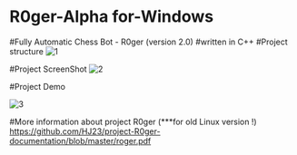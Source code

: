 # R0ger-Alpha for-Windows
#Fully Automatic Chess Bot - R0ger (version 2.0) 
#written in C++ 
#Project structure
![1](https://user-images.githubusercontent.com/39130214/56398944-9007a480-624b-11e9-9b5c-23f39a61bce7.PNG)

#Project ScreenShot
![2](https://user-images.githubusercontent.com/39130214/56398955-aada1900-624b-11e9-8f0c-566414f7ce10.png)

#Project Demo 

![3](https://user-images.githubusercontent.com/39130214/56398964-b6c5db00-624b-11e9-9a15-f2d12a3f5c7b.gif)

#More information about project R0ger (***for old Linux version !)
https://github.com/HJ23/project-R0ger-documentation/blob/master/roger.pdf
